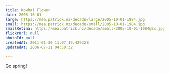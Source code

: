 ```yaml
---
title: Kowhai Flower
date: 2005-10-01
large: https://mea.patrick.nz/decade/large/2005-10-01-1984.jpg
small: https://mea.patrick.nz/decade/small/2005-10-01-1984.jpg
smallRetina: https://mea.patrick.nz/decade/small/2005-10-01-1984@2x.jpg
flickrUrl: null
photoId: null
createdAt: 2011-01-30 11:07:19.429328
updatedAt: 2006-07-11 04:50:32

---
```

Go spring!
